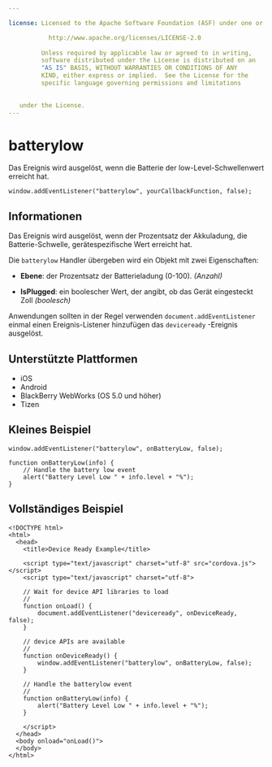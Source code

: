 ```yaml
---

license: Licensed to the Apache Software Foundation (ASF) under one or more contributor license agreements. See the NOTICE file distributed with this work for additional information regarding copyright ownership. The ASF licenses this file to you under the Apache License, Version 2.0 (the "License"); you may not use this file except in compliance with the License. You may obtain a copy of the License at

           http://www.apache.org/licenses/LICENSE-2.0
    
         Unless required by applicable law or agreed to in writing,
         software distributed under the License is distributed on an
         "AS IS" BASIS, WITHOUT WARRANTIES OR CONDITIONS OF ANY
         KIND, either express or implied.  See the License for the
         specific language governing permissions and limitations
    

   under the License.
---
```


# batterylow

Das Ereignis wird ausgelöst, wenn die Batterie der low-Level-Schwellenwert erreicht hat.

    window.addEventListener("batterylow", yourCallbackFunction, false);
    

## Informationen

Das Ereignis wird ausgelöst, wenn der Prozentsatz der Akkuladung, die Batterie-Schwelle, gerätespezifische Wert erreicht hat.

Die `batterylow` Handler übergeben wird ein Objekt mit zwei Eigenschaften:

*   **Ebene**: der Prozentsatz der Batterieladung (0-100). *(Anzahl)*

*   **IsPlugged**: ein boolescher Wert, der angibt, ob das Gerät eingesteckt Zoll *(boolesch)*

Anwendungen sollten in der Regel verwenden `document.addEventListener` einmal einen Ereignis-Listener hinzufügen das `deviceready` -Ereignis ausgelöst.

## Unterstützte Plattformen

*   iOS
*   Android
*   BlackBerry WebWorks (OS 5.0 und höher)
*   Tizen

## Kleines Beispiel

    window.addEventListener("batterylow", onBatteryLow, false);
    
    function onBatteryLow(info) {
        // Handle the battery low event
        alert("Battery Level Low " + info.level + "%");
    }
    

## Vollständiges Beispiel

    <!DOCTYPE html>
    <html>
      <head>
        <title>Device Ready Example</title>
    
        <script type="text/javascript" charset="utf-8" src="cordova.js"></script>
        <script type="text/javascript" charset="utf-8">
    
        // Wait for device API libraries to load
        //
        function onLoad() {
            document.addEventListener("deviceready", onDeviceReady, false);
        }
    
        // device APIs are available
        //
        function onDeviceReady() {
            window.addEventListener("batterylow", onBatteryLow, false);
        }
    
        // Handle the batterylow event
        //
        function onBatteryLow(info) {
            alert("Battery Level Low " + info.level + "%");
        }
    
        </script>
      </head>
      <body onload="onLoad()">
      </body>
    </html>